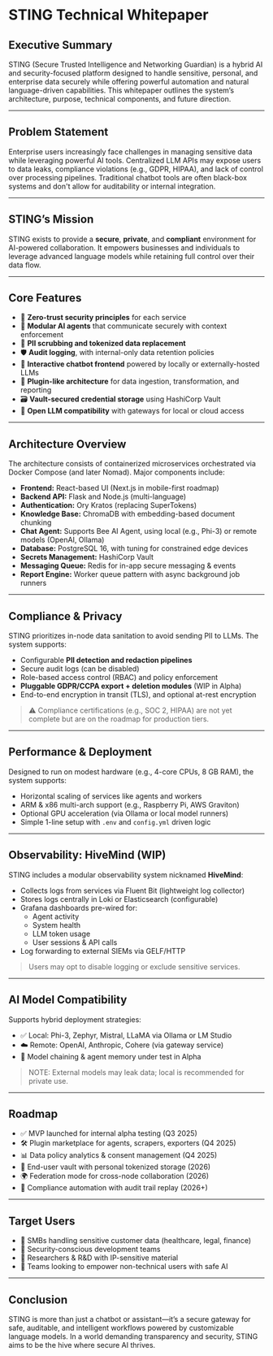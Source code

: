 # STING Technical Whitepaper

## Executive Summary

STING (Secure Trusted Intelligence and Networking Guardian) is a hybrid AI and security-focused platform designed to handle sensitive, personal, and enterprise data securely while offering powerful automation and natural language-driven capabilities. This whitepaper outlines the system’s architecture, purpose, technical components, and future direction.

---

## Problem Statement

Enterprise users increasingly face challenges in managing sensitive data while leveraging powerful AI tools. Centralized LLM APIs may expose users to data leaks, compliance violations (e.g., GDPR, HIPAA), and lack of control over processing pipelines. Traditional chatbot tools are often black-box systems and don't allow for auditability or internal integration.

---

## STING’s Mission

STING exists to provide a **secure**, **private**, and **compliant** environment for AI-powered collaboration. It empowers businesses and individuals to leverage advanced language models while retaining full control over their data flow.

---

## Core Features

- 🔐 **Zero-trust security principles** for each service
- 🧠 **Modular AI agents** that communicate securely with context enforcement
- 🪪 **PII scrubbing and tokenized data replacement**
- 🛡️ **Audit logging**, with internal-only data retention policies
- 💬 **Interactive chatbot frontend** powered by locally or externally-hosted LLMs
- 🧩 **Plugin-like architecture** for data ingestion, transformation, and reporting
- 🗃️ **Vault-secured credential storage** using HashiCorp Vault
- 🔗 **Open LLM compatibility** with gateways for local or cloud access

---

## Architecture Overview

The architecture consists of containerized microservices orchestrated via Docker Compose (and later Nomad). Major components include:

- **Frontend:** React-based UI (Next.js in mobile-first roadmap)
- **Backend API:** Flask and Node.js (multi-language)
- **Authentication:** Ory Kratos (replacing SuperTokens)
- **Knowledge Base:** ChromaDB with embedding-based document chunking
- **Chat Agent:** Supports Bee AI Agent, using local (e.g., Phi-3) or remote models (OpenAI, Ollama)
- **Database:** PostgreSQL 16, with tuning for constrained edge devices
- **Secrets Management:** HashiCorp Vault
- **Messaging Queue:** Redis for in-app secure messaging & events
- **Report Engine:** Worker queue pattern with async background job runners

---

## Compliance & Privacy

STING prioritizes in-node data sanitation to avoid sending PII to LLMs. The system supports:

- Configurable **PII detection and redaction pipelines**
- Secure audit logs (can be disabled)
- Role-based access control (RBAC) and policy enforcement
- **Pluggable GDPR/CCPA export + deletion modules** (WIP in Alpha)
- End-to-end encryption in transit (TLS), and optional at-rest encryption

> ⚠️ Compliance certifications (e.g., SOC 2, HIPAA) are not yet complete but are on the roadmap for production tiers.

---

## Performance & Deployment

Designed to run on modest hardware (e.g., 4-core CPUs, 8 GB RAM), the system supports:

- Horizontal scaling of services like agents and workers
- ARM & x86 multi-arch support (e.g., Raspberry Pi, AWS Graviton)
- Optional GPU acceleration (via Ollama or local model runners)
- Simple 1-line setup with `.env` and `config.yml` driven logic

---

## Observability: HiveMind (WIP)

STING includes a modular observability system nicknamed **HiveMind**:

- Collects logs from services via Fluent Bit (lightweight log collector)
- Stores logs centrally in Loki or Elasticsearch (configurable)
- Grafana dashboards pre-wired for:
  - Agent activity
  - System health
  - LLM token usage
  - User sessions & API calls
- Log forwarding to external SIEMs via GELF/HTTP

> Users may opt to disable logging or exclude sensitive services.

---

## AI Model Compatibility

Supports hybrid deployment strategies:

- ✅ Local: Phi-3, Zephyr, Mistral, LLaMA via Ollama or LM Studio
- ☁️ Remote: OpenAI, Anthropic, Cohere (via gateway service)
- 🔌 Model chaining & agent memory under test in Alpha

> NOTE: External models may leak data; local is recommended for private use.

---

## Roadmap

- ✅ MVP launched for internal alpha testing (Q3 2025)
- 🛠️ Plugin marketplace for agents, scrapers, exporters (Q4 2025)
- 📊 Data policy analytics & consent management (Q4 2025)
- 🔐 End-user vault with personal tokenized storage (2026)
- 🌍 Federation mode for cross-node collaboration (2026)
- 📜 Compliance automation with audit trail replay (2026+)

---

## Target Users

- 📁 SMBs handling sensitive customer data (healthcare, legal, finance)
- 🔐 Security-conscious development teams
- 🧪 Researchers & R&D with IP-sensitive material
- 🤝 Teams looking to empower non-technical users with safe AI

---

## Conclusion

STING is more than just a chatbot or assistant—it’s a secure gateway for safe, auditable, and intelligent workflows powered by customizable language models. In a world demanding transparency and security, STING aims to be the hive where secure AI thrives.
